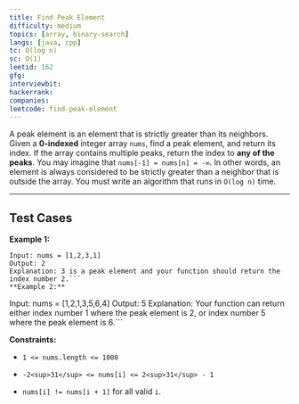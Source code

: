 ```yaml
---
title: Find Peak Element
difficulty: medium
topics: [array, binary-search]
langs: [java, cpp]
tc: O(log n)
sc: O(1)
leetid: 162
gfg: 
interviewbit: 
hackerrank: 
companies: 
leetcode: find-peak-element
---
```

A peak element is an element that is strictly greater than its neighbors.
Given a **0-indexed** integer array `nums`, find a peak element, and return its index. If the array contains multiple peaks, return the index to **any of the peaks**.
You may imagine that `nums[-1] = nums[n] = -∞`. In other words, an element is always considered to be strictly greater than a neighbor that is outside the array.
You must write an algorithm that runs in `O(log n)` time.
 
---
## Test Cases
**Example 1:**
```
Input: nums = [1,2,3,1]
Output: 2
Explanation: 3 is a peak element and your function should return the index number 2.```
**Example 2:**
```
Input: nums = [1,2,1,3,5,6,4]
Output: 5
Explanation: Your function can return either index number 1 where the peak element is 2, or index number 5 where the peak element is 6.```
 
**Constraints:**
	
* `1 <= nums.length <= 1000`
	
* `-2<sup>31</sup> <= nums[i] <= 2<sup>31</sup> - 1`
	
* `nums[i] != nums[i + 1]` for all valid `i`.

